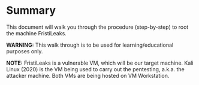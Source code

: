 # Summary
This document will walk you through the procedure (step-by-step) to root the machine FristiLeaks.

**WARNING:** This walk through is to be used for learning/educational purposes only.

**NOTE:**
FristiLeaks is a vulnerable VM, which will be our target machine.
Kali Linux (2020) is the VM being used to carry out the pentesting, a.k.a. the attacker machine.
Both VMs are being hosted on VM Workstation.


